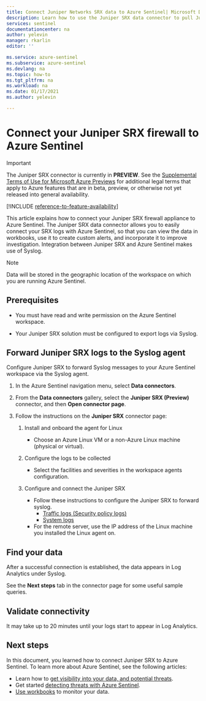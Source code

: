 ```yaml
---
title: Connect Juniper Networks SRX data to Azure Sentinel| Microsoft Docs
description: Learn how to use the Juniper SRX data connector to pull Juniper SRX logs into Azure Sentinel. View Juniper SRX data in workbooks, create alerts, and improve investigation.
services: sentinel
documentationcenter: na
author: yelevin
manager: rkarlin
editor: ''

ms.service: azure-sentinel
ms.subservice: azure-sentinel
ms.devlang: na
ms.topic: how-to
ms.tgt_pltfrm: na
ms.workload: na
ms.date: 01/17/2021
ms.author: yelevin

---
```

# Connect your Juniper SRX firewall to Azure Sentinel

> [!IMPORTANT]
> The Juniper SRX connector is currently in **PREVIEW**. See the [Supplemental Terms of Use for Microsoft Azure Previews](https://azure.microsoft.com/support/legal/preview-supplemental-terms/) for additional legal terms that apply to Azure features that are in beta, preview, or otherwise not yet released into general availability.

[!INCLUDE [reference-to-feature-availability](includes/reference-to-feature-availability.md)]

This article explains how to connect your Juniper SRX firewall appliance to Azure Sentinel. The Juniper SRX data connector allows you to easily connect your SRX logs with Azure Sentinel, so that you can view the data in workbooks, use it to create custom alerts, and incorporate it to improve investigation. Integration between Juniper SRX and Azure Sentinel makes use of Syslog.

> [!NOTE]
> Data will be stored in the geographic location of the workspace on which you are running Azure Sentinel.

## Prerequisites

- You must have read and write permission on the Azure Sentinel workspace.

- Your Juniper SRX solution must be configured to export logs via Syslog.

## Forward Juniper SRX logs to the Syslog agent  

Configure Juniper SRX to forward Syslog messages to your Azure Sentinel workspace via the Syslog agent.

1. In the Azure Sentinel navigation menu, select **Data connectors**.

1. From the **Data connectors** gallery, select the **Juniper SRX (Preview)** connector, and then **Open connector page**.

1. Follow the instructions on the **Juniper SRX** connector page:

    1. Install and onboard the agent for Linux

        - Choose an Azure Linux VM or a non-Azure Linux machine (physical or virtual).

    1. Configure the logs to be collected

        - Select the facilities and severities in the workspace agents configuration.

    1. Configure and connect the Juniper SRX

        - Follow these instructions to configure the Juniper SRX to forward syslog.
            - [Traffic logs (Security policy logs)](https://kb.juniper.net/InfoCenter/index?page=content&id=KB16509&actp=METADATA)
            - [System logs](https://kb.juniper.net/InfoCenter/index?page=content&id=kb16502)
        - For the remote server, use the IP address of the Linux machine you installed the Linux agent on.

## Find your data

After a successful connection is established, the data appears in Log Analytics under Syslog.

See the **Next steps** tab in the connector page for some useful sample queries.

## Validate connectivity

It may take up to 20 minutes until your logs start to appear in Log Analytics.

## Next steps

In this document, you learned how to connect Juniper SRX to Azure Sentinel. To learn more about Azure Sentinel, see the following articles:

- Learn how to [get visibility into your data, and potential threats](get-visibility.md).
- Get started [detecting threats with Azure Sentinel](detect-threats-built-in.md).
- [Use workbooks](tutorial-monitor-your-data.md) to monitor your data.
